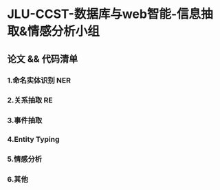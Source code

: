 # JLU-CCST-数据库与web智能-信息抽取&情感分析小组

## 论文 && 代码清单

### 1.命名实体识别 NER

### 2.关系抽取 RE

### 3.事件抽取

### 4.Entity Typing

### 5.情感分析

### 6.其他

